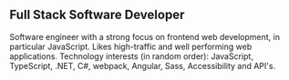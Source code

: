 ## Full Stack Software Developer

Software engineer with a strong focus on frontend web development, in particular JavaScript. Likes high-traffic and well performing web applications. Technology interests (in random order): JavaScript, TypeScript, .NET, C#, webpack, Angular, Sass, Accessibility and API's.